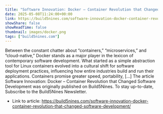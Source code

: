 ```yaml
---
title: "Software Innovation: Docker – Container Revolution that Changed Software Development"
date: 2025-05-08T11:24:00+00:00
link: https://build5nines.com/software-innovation-docker-container-revolution-that-changed-software-development/
showShare: false
showReadTime: false
thumbnail: images/docker.png
tags: ["build5nines.com"]
---
```

Between the constant chatter about “containers,” “microservices,” and “cloud-native,” Docker stands as a major player in the lexicon of contemporary software development. What started as a simple abstraction tool for Linux containers evolved into a cultural shift for software deployment practices, influencing how entire industries build and run their applications. Containers promise greater speed, portability, […]
The article Software Innovation: Docker – Container Revolution that Changed Software Development was originally published on Build5Nines. To stay up-to-date, Subscribe to the Build5Nines Newsletter.

- Link to article: https://build5nines.com/software-innovation-docker-container-revolution-that-changed-software-development/